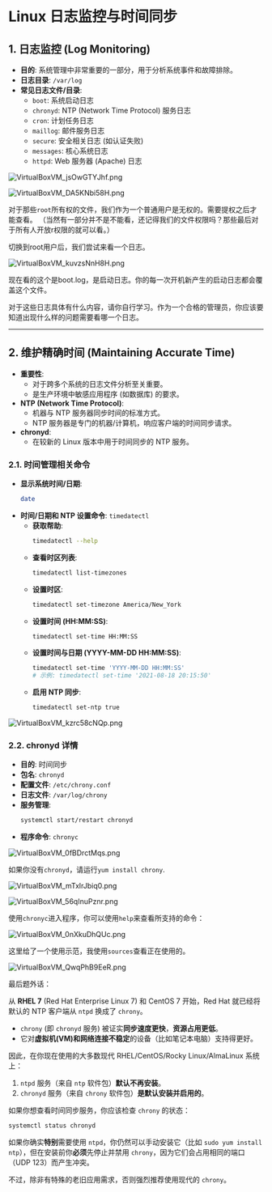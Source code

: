 # Linux 日志监控与时间同步

## 1. 日志监控 (Log Monitoring)

-   **目的**: 系统管理中非常重要的一部分，用于分析系统事件和故障排除。
-   **日志目录**: `/var/log`
-   **常见日志文件/目录**:
    -   `boot`: 系统启动日志
    -   `chronyd`: NTP (Network Time Protocol) 服务日志
    -   `cron`: 计划任务日志
    -   `maillog`: 邮件服务日志
    -   `secure`: 安全相关日志 (如认证失败)
    -   `messages`: 核心系统日志
    -   `httpd`: Web 服务器 (Apache) 日志

![VirtualBoxVM_jsOwGTYJhf.png](https://pub-85d4dcece16844bf8290aa4b33608ccd.r2.dev/ShareX/2025/10/VirtualBoxVM_jsOwGTYJhf.png)

![VirtualBoxVM_DA5KNbi58H.png](https://pub-85d4dcece16844bf8290aa4b33608ccd.r2.dev/ShareX/2025/10/VirtualBoxVM_DA5KNbi58H.png)

对于那些`root`所有权的文件，我们作为一个普通用户是无权的。需要提权之后才能查看。
（当然有一部分并不是不能看，还记得我们的文件权限吗？那些最后对于所有人开放r权限的就可以看。）

切换到root用户后，我们尝试来看一个日志。

![VirtualBoxVM_kuvzsNnH8H.png](https://pub-85d4dcece16844bf8290aa4b33608ccd.r2.dev/ShareX/2025/10/VirtualBoxVM_kuvzsNnH8H.png)

现在看的这个是boot.log，是启动日志。你的每一次开机新产生的启动日志都会覆盖这个文件。

对于这些日志具体有什么内容，请你自行学习。作为一个合格的管理员，你应该要知道出现什么样的问题需要看哪一个日志。

---

## 2. 维护精确时间 (Maintaining Accurate Time)

-   **重要性**:
    -   对于跨多个系统的日志文件分析至关重要。
    -   是生产环境中敏感应用程序 (如数据库) 的要求。
-   **NTP (Network Time Protocol)**:
    -   机器与 NTP 服务器同步时间的标准方式。
    -   NTP 服务器是专门的机器/计算机，响应客户端的时间同步请求。
-   **chronyd**:
    -   在较新的 Linux 版本中用于时间同步的 NTP 服务。

### 2.1. 时间管理相关命令

-   **显示系统时间/日期**:
    ```bash
    date
    ```
-   **时间/日期和 NTP 设置命令**: `timedatectl`
    -   **获取帮助**:
        ```bash
        timedatectl --help
        ```
    -   **查看时区列表**:
        ```bash
        timedatectl list-timezones
        ```
    -   **设置时区**:
        ```bash
        timedatectl set-timezone America/New_York
        ```
    -   **设置时间 (HH:MM:SS)**:
        ```bash
        timedatectl set-time HH:MM:SS
        ```
    -   **设置时间与日期 (YYYY-MM-DD HH:MM:SS)**:
        ```bash
        timedatectl set-time 'YYYY-MM-DD HH:MM:SS'
        # 示例: timedatectl set-time '2021-08-18 20:15:50'
        ```
    -   **启用 NTP 同步**:
        ```bash
        timedatectl set-ntp true
        ```

![VirtualBoxVM_kzrc58cNQp.png](https://pub-85d4dcece16844bf8290aa4b33608ccd.r2.dev/ShareX/2025/10/VirtualBoxVM_kzrc58cNQp.png)

### 2.2. chronyd 详情

-   **目的**: 时间同步
-   **包名**: `chronyd`
-   **配置文件**: `/etc/chrony.conf`
-   **日志文件**: `/var/log/chrony`
-   **服务管理**:
    ```bash
    systemctl start/restart chronyd
    ```
-   **程序命令**: `chronyc`

![VirtualBoxVM_0fBDrctMqs.png](https://pub-85d4dcece16844bf8290aa4b33608ccd.r2.dev/ShareX/2025/10/VirtualBoxVM_0fBDrctMqs.png)

如果你没有`chronyd`，请运行`yum install chrony`.

![VirtualBoxVM_mTxlrJbiq0.png](https://pub-85d4dcece16844bf8290aa4b33608ccd.r2.dev/ShareX/2025/10/VirtualBoxVM_mTxlrJbiq0.png)

![VirtualBoxVM_56qInuPznr.png](https://pub-85d4dcece16844bf8290aa4b33608ccd.r2.dev/ShareX/2025/10/VirtualBoxVM_56qInuPznr.png)

使用`chronyc`进入程序，你可以使用`help`来查看所支持的命令：

![VirtualBoxVM_0nXkuDhQUc.png](https://pub-85d4dcece16844bf8290aa4b33608ccd.r2.dev/ShareX/2025/10/VirtualBoxVM_0nXkuDhQUc.png)

这里给了一个使用示范，我使用`sources`查看正在使用的。

![VirtualBoxVM_QwqPhB9EeR.png](https://pub-85d4dcece16844bf8290aa4b33608ccd.r2.dev/ShareX/2025/10/VirtualBoxVM_QwqPhB9EeR.png)

最后题外话：

从 **RHEL 7** (Red Hat Enterprise Linux 7) 和 CentOS 7 开始，Red Hat 就已经将默认的 NTP 客户端从 `ntpd` 换成了 `chrony`。

  * `chrony` (即 `chronyd` 服务) 被证实**同步速度更快**，**资源占用更低**。
  * 它对**虚拟机(VM)和网络连接不稳定**的设备（比如笔记本电脑）支持得更好。

因此，在你现在使用的大多数现代 RHEL/CentOS/Rocky Linux/AlmaLinux 系统上：

1.  `ntpd` 服务（来自 `ntp` 软件包）**默认不再安装**。
2.  `chronyd` 服务（来自 `chrony` 软件包）**是默认安装并启用的**。

如果你想查看时间同步服务，你应该检查 `chrony` 的状态：

```bash
systemctl status chronyd
```

如果你确实**特别**需要使用 `ntpd`，你仍然可以手动安装它（比如 `sudo yum install ntp`），但在安装前你**必须**先停止并禁用 `chrony`，因为它们会占用相同的端口（UDP 123）而产生冲突。

不过，除非有特殊的老旧应用需求，否则强烈推荐使用现代的 `chrony`。